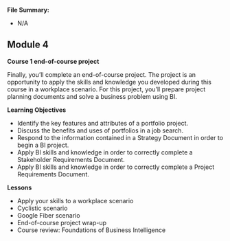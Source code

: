 **File Summary:**
- N/A

## Module 4
**Course 1 end-of-course project**

Finally, you’ll complete an end-of-course project. The project is an opportunity to apply the skills and knowledge you developed during this course in a workplace scenario. For this project, you’ll prepare project planning documents and solve a business problem using BI.

**Learning Objectives**
- Identify the key features and attributes of a portfolio project.
- Discuss the benefits and uses of portfolios in a job search.
- Respond to the information contained in a Strategy Document in order to begin a BI project.
- Apply BI skills and knowledge in order to correctly complete a Stakeholder Requirements Document.
- Apply BI skills and knowledge in order to correctly complete a Project Requirements Document.

**Lessons**
- Apply your skills to a workplace scenario
- Cyclistic scenario
- Google Fiber scenario
- End-of-course project wrap-up
- Course review: Foundations of Business Intelligence


